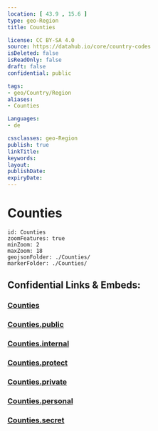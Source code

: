 ```yaml
---
location: [ 43.9 , 15.6 ] 
type: geo-Region
title: Counties

license: CC BY-SA 4.0
source: https://datahub.io/core/country-codes
isDeleted: false
isReadOnly: false
draft: false
confidential: public

tags:
- geo/Country/Region
aliases:
- Counties

Languages:
- de

cssclasses: geo-Region
publish: true
linkTitle: 
keywords: 
layout: 
publishDate: 
expiryDate: 
---
```


# Counties

```leaflet
id: Counties
zoomFeatures: true 
minZoom: 2 
maxZoom: 18
geojsonFolder: ./Counties/
markerFolder: ./Counties/
```


## Confidential Links & Embeds: 

### [Counties](/_Standards/Earth/Continent/Europe/Europe~Central/Croatia/Counties.md) 

### [Counties.public](/_public/Earth/Continent/Europe/Europe~Central/Croatia/Counties.public.md) 

### [Counties.internal](/_internal/Earth/Continent/Europe/Europe~Central/Croatia/Counties.internal.md) 

### [Counties.protect](/_protect/Earth/Continent/Europe/Europe~Central/Croatia/Counties.protect.md) 

### [Counties.private](/_private/Earth/Continent/Europe/Europe~Central/Croatia/Counties.private.md) 

### [Counties.personal](/_personal/Earth/Continent/Europe/Europe~Central/Croatia/Counties.personal.md) 

### [Counties.secret](/_secret/Earth/Continent/Europe/Europe~Central/Croatia/Counties.secret.md)

